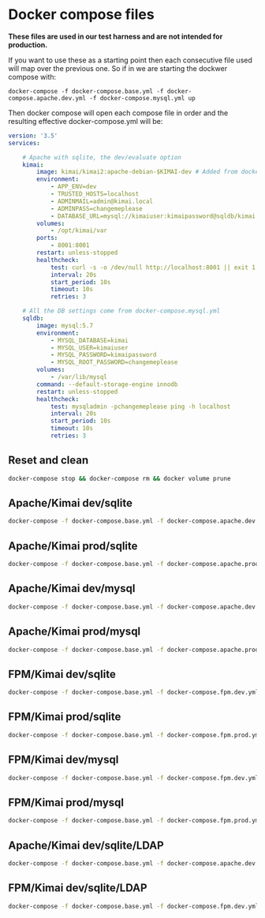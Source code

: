# Docker compose files

**These files are used in our test harness and are not intended for production.**

If you want to use these as a starting point then each consecutive file used will map over the previous one.  So if in
we are starting the dockwer compose with:

    docker-compose -f docker-compose.base.yml -f docker-compose.apache.dev.yml -f docker-compose.mysql.yml up

Then docker compose will open each compose file in order and the resulting effective docker-compose.yml will be:

```yaml
version: '3.5'
services:

    # Apache with sqlite, the dev/evaluate option
    kimai:
        image: kimai/kimai2:apache-debian-$KIMAI-dev # Added from docker-compose.apache.dev.yml
        environment:
            - APP_ENV=dev
            - TRUSTED_HOSTS=localhost
            - ADMINMAIL=admin@kimai.local
            - ADMINPASS=changemeplease
            - DATABASE_URL=mysql://kimaiuser:kimaipassword@sqldb/kimai #  Added from docker-compose.mysql.yml
        volumes:
            - /opt/kimai/var
        ports:
            - 8001:8001
        restart: unless-stopped
        healthcheck:
            test: curl -s -o /dev/null http://localhost:8001 || exit 1
            interval: 20s
            start_period: 10s
            timeout: 10s
            retries: 3

    # All the DB settings come from docker-compose.mysql.yml
    sqldb:
        image: mysql:5.7
        environment:
            - MYSQL_DATABASE=kimai
            - MYSQL_USER=kimaiuser
            - MYSQL_PASSWORD=kimaipassword
            - MYSQL_ROOT_PASSWORD=changemeplease
        volumes:
            - /var/lib/mysql
        command: --default-storage-engine innodb
        restart: unless-stopped
        healthcheck:
            test: mysqladmin -pchangemeplease ping -h localhost
            interval: 20s
            start_period: 10s
            timeout: 10s
            retries: 3
```

## Reset and clean

```sh
docker-compose stop && docker-compose rm && docker volume prune
```

## Apache/Kimai dev/sqlite

```sh
docker-compose -f docker-compose.base.yml -f docker-compose.apache.dev.yml up
```

## Apache/Kimai prod/sqlite

```sh
docker-compose -f docker-compose.base.yml -f docker-compose.apache.prod.yml up
```

## Apache/Kimai dev/mysql

```sh
docker-compose -f docker-compose.base.yml -f docker-compose.apache.dev.yml -f docker-compose.mysql.yml up
```

## Apache/Kimai prod/mysql

```sh
docker-compose -f docker-compose.base.yml -f docker-compose.apache.prod.yml -f docker-compose.mysql.yml up
```

## FPM/Kimai dev/sqlite

```sh
docker-compose -f docker-compose.base.yml -f docker-compose.fpm.dev.yml -f docker-compose.nginx.yml up
```

## FPM/Kimai prod/sqlite

```sh
docker-compose -f docker-compose.base.yml -f docker-compose.fpm.prod.yml -f docker-compose.nginx.yml up
```

## FPM/Kimai dev/mysql

```sh
docker-compose -f docker-compose.base.yml -f docker-compose.fpm.dev.yml -f docker-compose.nginx.yml -f docker-compose.mysql.yml up
```

## FPM/Kimai prod/mysql

```sh
docker-compose -f docker-compose.base.yml -f docker-compose.fpm.prod.yml -f docker-compose.nginx.yml -f docker-compose.mysql.yml up
```

## Apache/Kimai dev/sqlite/LDAP

```sh
docker-compose -f docker-compose.base.yml -f docker-compose.apache.dev.yml -f docker-compose.ldap.yml up
```

## FPM/Kimai dev/sqlite/LDAP

```sh
docker-compose -f docker-compose.base.yml -f docker-compose.fpm.dev.yml -f docker-compose.nginx.yml -f docker-compose.ldap.yml up
```
